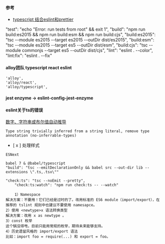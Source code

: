 #### 参考
- [typescript 结合eslint和prettier](https://www.robertcooper.me/using-eslint-and-prettier-in-a-typescript-project)

"test": "echo \"Error: run tests from root\" && exit 1",
    "build": "npm run build:es2015 && npm run build:esm && npm run build:cjs",
    "build:es2015": "tsc --module es2015 --target es2015 --outDir dist/es2015",
    "build:esm": "tsc --module es2015 --target es5 --outDir dist/esm",
    "build:cjs": "tsc --module commonjs --target es5 --outDir dist/cjs",
    "lint": "eslint . --color",
    "lint:fix": "eslint . --fix"

####  alloy团队 typescript react eslint
```
'alloy',
'alloy/react',
'alloy/typescript',
```
#### jest enzyme -> eslint-config-jest-enzyme

#### eslint关于ts的错误
[数字、字符串或布尔值自动推导](https://hexuanzhang.com/2316520030.html)
```
Type string trivially inferred from a string literal, remove type annotation (no-inferrable-types)
```

- [ x ] 处理样式
```
ESNext

babel 7 & @babel/typescript
"build": "tsc --emitDeclarationOnly && babel src --out-dir lib --extensions \".ts,.tsx\""

"check:ts": "tsc --noEmit --pretty",
    "check:ts:watch": "npm run check:ts -- --watch"

    1）Namespace
解决方案：不要用！它们已经是过时的了。改用标准的 ES6 module（import/export），在推荐的 tslint 规则中也建议不要使用 namesapce。
2）使用 <newtype>x 语法转换类型
解决方案：改用 x as newtype 。
3）const 枚举
这个锅没得甩，目前只能用常规的枚举，期待未来能够支持。
4）历史遗留风格的 import/export 语法
比如：import foo = require(...) 和 export = foo。
```